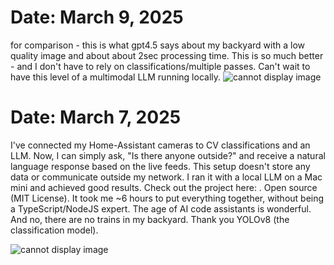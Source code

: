 
# Date: March 9, 2025
for comparison - this is what gpt4.5 says about my backyard with a low quality image and about about 2sec processing time. This is so much better - and I don't have to rely on classifications/multiple passes. Can't wait to have this level of a multimodal LLM running locally. 
![cannot display image](https://asternberg.github.io/docs/assets/ha_screenshot2-chatgpt.jpg)

# ​Date: March 7, 2025​

I've connected my Home-Assistant cameras to CV classifications and an LLM. Now, I can simply ask, "Is there anyone outside?" and receive a natural language response based on the live feeds. This setup doesn't store any data or communicate outside my network. I ran it with a local LLM on a Mac mini and achieved good results. Check out the project here: . Open source (MIT License). It took me ~6 hours to put everything together, without being a TypeScript/NodeJS expert. The age of AI code assistants is wonderful. And no, there are no trains in my backyard. Thank you YOLOv8 (the classification model).

![cannot display image](https://asternberg.github.io/docs/assets/ha_screenshot1.jpg)